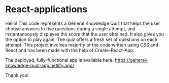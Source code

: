 # React-applications

Hello!
This code represents a General Knowledge Quiz that helps the user choose answers to five questions during a single attempt, 
and instantaneously displayes the score that the user obtained. It also gives you the option to play again. The quiz offers a 
fresh set of questions on each attempt. This project involves majority of the code written using CSS and React and has been made with the help 
of Create-React-App. 

The deployed, fully-functional app is available here: https://general-knowledge-quiz-app.netlify.app/

Thank you!
